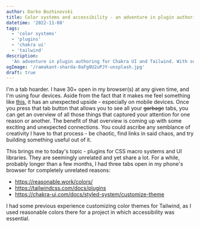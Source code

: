 ```yaml
---
author: Darko Bozhinovski
title: Color systems and accessibility - an adventure in plugin authoring for Chakra UI and Tailwind
datetime: '2022-11-08'
tags:
  - 'color systems'
  - 'plugins'
  - 'chakra ui'
  - 'tailwind'
description:
  'An adventure in plugin authoring for Chakra UI and Tailwind. With some accessible color systems mixed in.'
ogImage: '/ramakant-sharda-0aFg0U2uPJY-unsplash.jpg'
draft: true
---
```


I'm a tab hoarder. I have 30+ open in my browser(s) at any given time, and I'm using four devices. Aside from the fact that it makes me feel something like [this](https://i.redd.it/hk54ti5n6tk11.png), it has an unexpected upside - especially on mobile devices. Once you press that tab button that allows you to see all your ~~garbage~~ tabs, you can get an overview of all those things that captured your attention for one reason or another. The benefit of that overview is coming up with some exciting and unexpected connections. You could ascribe any semblance of creativity I have to that process - be chaotic, find links in said chaos, and try building something useful out of it.

This brings me to today's topic - plugins for CSS macro systems and UI libraries. They are seemingly unrelated and yet share a lot. For a while, probably longer than a few months, I had three tabs open in my phone's browser for completely unrelated reasons:
 - https://reasonable.work/colors/
 - https://tailwindcss.com/docs/plugins
 - https://chakra-ui.com/docs/styled-system/customize-theme

I had some previous experience customizing color themes for Tailwind, as I used reasonable colors there for a project in which accessibility was essential.

